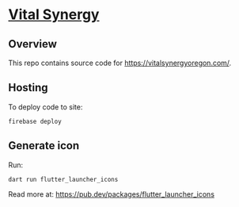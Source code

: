 # [Vital Synergy](https://vitalsynergyoregon.com)

## Overview

This repo contains source code for https://vitalsynergyoregon.com/.

## Hosting

To deploy code to site:

```
firebase deploy
```

## Generate icon

Run:

```
dart run flutter_launcher_icons
```

Read more at: https://pub.dev/packages/flutter_launcher_icons

